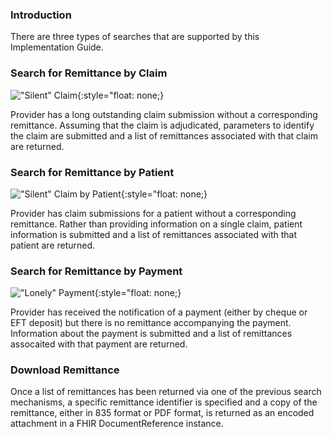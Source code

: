 ### Introduction

There are three types of searches that are supported by this Implementation Guide.

### Search for Remittance by Claim

!["Silent" Claim](silent_claim.png "Silent Claim"){:style="float: none;}

Provider has a long outstanding claim submission without a corresponding remittance.  Assuming that the claim is adjudicated, parameters to identify the claim are submitted and a list of remittances associated with that claim are returned.


### Search for Remittance by Patient

!["Silent" Claim by Patient](silent_claim_patient.png "Silent Claim by Patient"){:style="float: none;}

Provider has claim submissions for a patient without a corresponding remittance.  Rather than providing information on a single claim, patient information is submitted and a list of remittances associated with that patient are returned.


### Search for Remittance by Payment

!["Lonely" Payment](lonely_payment.png "Lonely Payment"){:style="float: none;}

Provider has received the notification of a payment (either by cheque or EFT deposit) but there is no remittance accompanying the payment.  Information about the payment is submitted and a list of remittances assocaited with that payment are returned.


### Download Remittance

Once a list of remittances has been returned via one of the previous search mechanisms, a specific remittance identifier is specified and a copy of the remittance, either in 835 format or PDF format, is returned as an encoded attachment in a FHIR DocumentReference instance.
